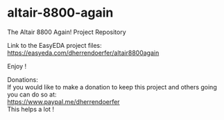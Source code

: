 # altair-8800-again
The Altair 8800 Again! Project Repository

Link to the EasyEDA project files:  
https://easyeda.com/dherrendoerfer/altair8800again

Enjoy !


Donations:  
If you would like to make a donation to keep this project and others going you can do so at:  
https://www.paypal.me/dherrendoerfer  
This helps a lot !
